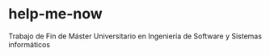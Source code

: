 # help-me-now
Trabajo de Fin de Máster Universitario en Ingeniería de Software y Sistemas informáticos
